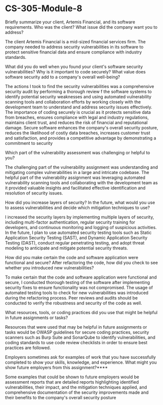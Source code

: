 # CS-305-Module-8
 
Briefly summarize your client, Artemis Financial, and its software requirements. Who was the client? What issue did the company want you to address?

The client Artemis Financial is a mid-sized financial services firm. The company needed to address security vulnerabilities in its software to protect sensitive financial data and ensure compliance with industry standards.

What did you do well when you found your client's software security vulnerabilities? Why is it important to code securely? What value does software security add to a company's overall well-being?

The actions I took to find the security vulnerabilities was a comprehensive security audit by performing a thorough review f the software systems to identify potential security weaknesses and using automated vulnerability scanning tools and collaboration efforts by working closely with the development team to understand and address security issues effectively. 
The importance of coding securely is crucial as it protects sensitive data from breaches, ensures compliance with legal and industry regulations, maintains client trust, and reduces the risk of financial and reputational damage. Secure software enhances the company's overall security posture, reduces the likelihood of costly data breaches, increases customer trust and satisfaction, and provides a competitive advantage by demonstrating a commitment to security

Which part of the vulnerability assessment was challenging or helpful to you?

The challenging part of the vulnerability assignment was understanding and mitigating complex vulnerabilities in a large and intricate codebase.
The helpful part of the vulnerability assignment was leveraging automated vulnerability scanning tools and collaborating with the development team as it provided valuable insights and facilitated effective identification and resolution of security issues.

How did you increase layers of security? In the future, what would you use to assess vulnerabilities and decide which mitigation techniques to use?

I increased the security layers by implementing multiple layers of security, including multi-factor authentication, regular security training for developers, and continuous monitoring and logging of suspicious activities.
In the future, I plan to use automated security testing tools such as Static Application Security Testing (SAST), and Dynamic Application Security Testing (DAST), conduct regular penetrating testing, and adopt threat modeling to anticipate and mitigate potential security threats.

How did you make certain the code and software application were functional and secure? After refactoring the code, how did you check to see whether you introduced new vulnerabilities?

To make certain that the code and software application were functional and secure, I conducted thorough testing of the software after implementing security fixes to ensure functionality was not compromised. The usage of automated testing tools to check for new vulnerabilities was introduced during the refactoring process. Peer reviews and audits should be conducted to verify the robustness and security of the code as well.

What resources, tools, or coding practices did you use that might be helpful in future assignments or tasks?

Resources that were used that may be helpful in future assignments or tasks would be OWASP guidelines for secure coding practices, security scanners such as Burp Suite and SonarQube to identify vulnerabilities, and coding standards to use code review checklists in order to ensure best practices are followed.

Employers sometimes ask for examples of work that you have successfully completed to show your skills, knowledge, and experience. What might you show future employers from this assignment?****

Some examples that could be shown to future employers would be assessment reports that are detailed reports highlighting identified vulnerabilities, their impact, and the mitigation techniques applied, and comprehensive documentation of the security improvements made and their benefits to the company's overall security posture
